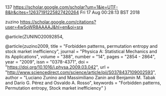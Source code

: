 137
https://scholar.google.com/scholar?um=1&ie=UTF-8&lr&cites=12637191225827420264
Fri 17 Aug 00:28:13 BST 2018


zuzino
https://scholar.google.com/citations?user=4wSoWR8AAAAJ&hl=en&oi=sra



@article{ZUNINO20092854,


@article{zuzino2009,
title = "Forbidden patterns, permutation entropy and stock market inefficiency",
journal = "Physica A: Statistical Mechanics and its Applications",
volume = "388",
number = "14",
pages = "2854 - 2864",
year = "2009",
issn = "0378-4371",
doi = "https://doi.org/10.1016/j.physa.2009.03.042",
url = "http://www.sciencedirect.com/science/article/pii/S0378437109002593",
author = "Luciano Zunino and Massimiliano Zanin and Benjamin M. Tabak and Darío G. Pérez and Osvaldo A. Rosso",
keywords = "Forbidden patterns, Permutation entropy, Stock market inefficiency"
}



